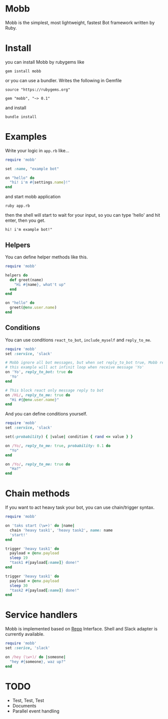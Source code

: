 # Mobb

Mobb is the simplest, most lightweight, fastest Bot framework written by Ruby.

# Install

you can install Mobb by rubygems like

```
gem isntall mobb
```

or you can use a bundler. Writes the following in Gemfile

```
source "https://rubygems.org"

gem "mobb", "~> 0.1"
```

and install

```
bundle install
```

# Examples

Write your logic in `app.rb` like...

```ruby
require 'mobb'

set :name, "example bot"

on "hello" do
  "hi! i'm #{settings.name}!"
end
```

and start mobb application

```
ruby app.rb
```

then the shell will start to wait for your input, so you can type 'hello' and hit enter, then you get.

```
hi! i'm example bot!"
```

## Helpers

You can define helper methods like this.

```ruby
require 'mobb'

helpers do
  def greet(name)
    "Hi #{name}, what't up"
  end
end

on "hello" do
  greet(@env.user.name)
end

```

## Conditions

You can use conditions `react_to_bot`, `include_myself` and `reply_to_me`.

```ruby
require 'mobb'
set :service, 'slack'

# Mobb ignore all bot messages, but when set reply_to_bot true, Mobb react all bot messages
# this example will act infinit loop when receive message 'Yo'
on 'Yo', reply_to_bot: true do
  'Yo'
end

# This block react only message reply to bot
on /Hi/, reply_to_me: true do
  "Hi #{@env.user.name}"
end
```

And you can define conditions yourself.

```ruby
require 'mobb'
set :service, 'slack'

set(:probability) { |value| condition { rand <= value } }

on /Yo/, reply_to_me: true, probability: 0.1 do
  "Yo"
end

on /Yo/, reply_to_me: true do
  "Ha?"
end
```

# Chain methods

If you want to act heavy task your bot, you can use chain/trigger syntax.

```ruby
require 'mobb'

on 'taks start (\w+)' do |name|
  chain 'heavy task1', 'heavy task2', name: name
  'start!'
end

trigger 'heavy task1' do
  payload = @env.payload
  sleep 19
  "task1 #{payload[:name]} done!"
end

trigger 'heavy task1' do
  payload = @env.payload
  sleep 30
  "task2 #{payload[:name]} done!"
end
```

# Service handlers

Mobb is implemented based on [Repp](https://github.com/kinoppyd/repp) Interface.
Shell and Slack adapter is currently available.

```ruby
require 'mobb'
set :serice, 'slack'

on /hey (\w+)/ do |someone|
  "hey #{someone}, waz up?"
end
```

# TODO

+ Test, Test, Test
+ Documents
+ Parallel event handling
